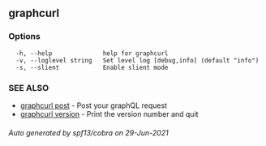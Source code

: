 ## graphcurl



### Options

```
  -h, --help              help for graphcurl
  -v, --loglevel string   Set level log [debug,info] (default "info")
  -s, --slient            Enable slient mode
```

### SEE ALSO

* [graphcurl post](graphcurl_post.md)	 - Post your graphQL request
* [graphcurl version](graphcurl_version.md)	 - Print the version number and quit

###### Auto generated by spf13/cobra on 29-Jun-2021
